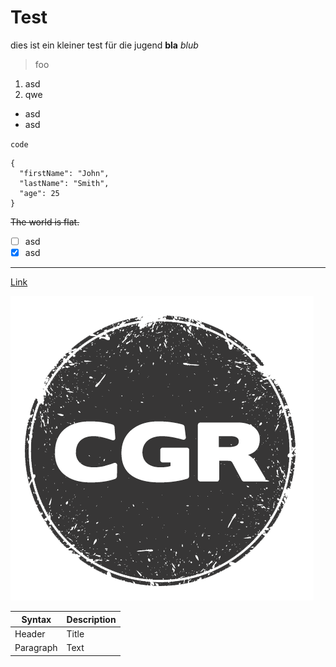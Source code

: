 # Test
dies ist ein kleiner test für die jugend
**bla**
*blub*

> foo

1. asd
2. qwe

- asd
- asd

`code`

```
{
  "firstName": "John",
  "lastName": "Smith",
  "age": 25
}
```

~~The world is flat.~~

- [ ] asd
- [x] asd

---

[Link](google.com)

![Bild](../logo.png)



| Syntax | Description |
| ----------- | ----------- |
| Header | Title |
| Paragraph | Text |
